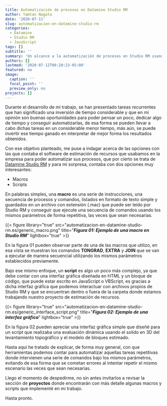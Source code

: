 ```yaml
---
title: Automatización de procesos en Datamine Studio RM
author: Yamtan Nagata
date: '2020-07-11'
slug: automatizacion-en-datamine-studio-rm
categories:
  - Datamine
  - Studio RM
  - JavaScript
tags: []
subtitle: ''
summary: 'Un alcance a la automatización de procesos en Studio RM usando Macros y Scripts'
authors: []
lastmod: '2020-07-12T00:20:23-05:00'
featured: no
image:
  caption: ''
  focal_point: ''
  preview_only: no
projects: []
---
```


Durante el desarrollo de mi trabajo, se han presentado tareas recurrentes que han significado una inversión de tiempo considerable y que en mi opinión son buenas oportunidades para poder pensar un poco, dedicar algo de tiempo y conseguir automatizarlas, de esa forma se pueden llevar a cabo dichas tareas en un considerable menor tiempo, más aún, se puede invertir ese tiempo ganado en interpretar de mejor forma los resultados obtenidos.

Con ese objetivo planteado, me puse a indagar acerca de las opciones con las que contaba el software de estimación de recursos que usabamos en la empresa para poder automatizar sus procesos, que por cierto se trata de [Datamine Studio RM](https://www.dataminesoftware.com/es/solutions/studio-rm-recursos-y-reservas/) y para mi sorpresa, contaba con dos opciones muy interesantes:

* Macros
* Scripts

En palabras simples, una **macro** es una serie de instrucciones, una secuencia de procesos y comandos, listados en formato de texto simple y guardados en un archivo con extensión (.mac) que puede ser leído por Studio RM y conseguir que ejecute una secuencia de comandos usando los mismos parámetros de forma repetitiva, las veces que sean necesarias.

{{< figure library="true" src="automatizacion-en-datamine-studio-rm.es/generic_macro.png" title="**_Figura 01: Ejemplo de una macro en Studio RM_**" lightbox="true" >}}

En la figura 01 pueden observar parte de una de las macros que utilizo, en esa vista se muestran los comandos **TONGRAD**, **EXTRA** y **JOIN** que se van a ejecutar de manera secuencial utilizando los mismos parámetros establecidos previamente.

Bajo ese mismo enfoque, un **script** es algo un poco más complejo, ya que debe contar con una interfaz gráfica diseñada en HTML y un bloque de código, que puede estar escrito en JavaScript o VBScript, es gracias a dicha interfaz gráfica que podemos interactuar con archivos propios de Studio RM y que se encuentran dentro o fuera de la carpeta donde estamos trabajando nuestro proyecto de estimación de recursos.

{{< figure library="true" src="automatizacion-en-datamine-studio-rm.es/generic_interface_script.png" title="**_Figura 02: Ejemplo de una interfaz gráfica_**" lightbox="true" >}}

En la figura 02 pueden apreciar una interfaz gráfica simple que diseñé para un script que realizaba una evaluación dinámica usando el solido en 3D del levantamiento topográfico y el modelo de bloques estimado.

Hasta aquí he tratado de explicar, de forma muy general, con que herramientas podemos contar para automatizar aquellas tareas repetitivas donde intervienen una serie de comandos bajo los mismos parámetros, evitando de esa forma que se cometan errores al intentar repetir el mismo escenario las veces que sean necesarias.

Llego el momento de despedirme, no sin antes invitarlos a revisar la sección de **proyectos** donde encontrarán con más detalle algunas macros y scripts que implementé en mi trabajo.

Hasta pronto.
